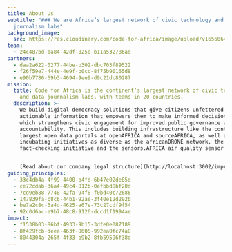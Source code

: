 ```yaml
---
title: About Us
subtitle: "### We are Africa’s largest network of civic technology and data
  journalism labs"
background_image:
  src: https://res.cloudinary.com/code-for-africa/image/upload/v1656064173/codeforafrica/images/1_IgrT4_1tGZh1WnpYzvZN1A_1_twneqf.jpg
team:
  - 24c487bd-ba84-42df-825e-b11a532786ad
partners:
  - daa2a622-0277-44be-b302-dbc703f89522
  - f26f59e7-444e-4e9f-b0cc-8f75b90165d8
  - e90b7786-69b3-4694-9ee9-d9c21dc80287
mission:
  title: Code for Africa is the continent’s largest network of civic technology
    and data journalism labs, with teams in 20 countries.
  description: >-
    We build digital democracy solutions that give citizens unfettered access to
    actionable information that empowers them to make informed decisions, and
    which strengthens civic engagement for improved public governance and
    accountability. This includes building infrastructure like the continent’s
    largest open data portals at openAFRICA and sourceAFRICA, as well as
    incubating initiatives as diverse as the africanDRONE network, the PesaCheck
    fact-checking initiative and the sensors.AFRICA air quality sensor network.


    [Read about our company legal structure](http://localhost:3002/imprint)
guiding_principles:
  - 33c4db4a-4f99-4400-b4fd-6b47e02de85d
  - ce72cdab-36a4-49c4-812b-0efbbd8bf20d
  - 7cd9eb88-7748-42fa-94f8-f0bd40c72686
  - 147839fa-c8c6-44b1-92ae-3f40e12d292b
  - be7a2c8c-3a4d-4625-a67e-73c27cdf9f54
  - 92c0d6ac-e9b7-48c8-9126-dccd1f1994ae
impact:
  - f1538b03-86bf-4933-9b15-3dfe0e087189
  - 8f429fcb-deea-463f-8605-992ea0fc74a8
  - 8044304a-265f-4f33-b9b2-8fb59596f38d
---
```


